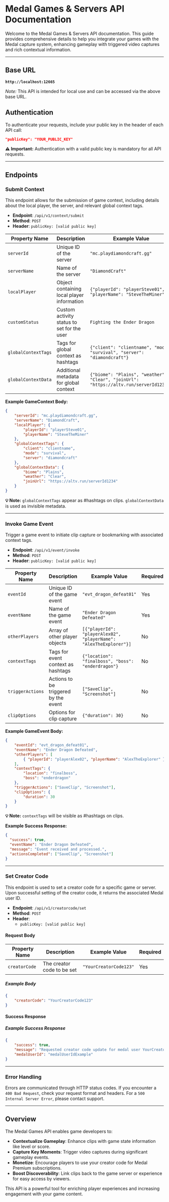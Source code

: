 
# Medal Games & Servers API Documentation

Welcome to the Medal Games & Servers API documentation. This guide provides comprehensive details to help you integrate your games with the Medal capture system, enhancing gameplay with triggered video captures and rich contextual information.

---

## Base URL

**`http://localhost:12665`**

*Note:* This API is intended for local use and can be accessed via the above base URL.

## Authentication

To authenticate your requests, include your public key in the header of each API call:

```json
"publicKey": "YOUR_PUBLIC_KEY"
```

**⚠️ Important:** Authentication with a valid public key is mandatory for all API requests.

---

## Endpoints

### Submit Context

This endpoint allows for the submission of game context, including details about the local player, the server, and relevant global context tags.

- **Endpoint**: `/api/v1/context/submit`
- **Method**: `POST`
- **Header**: `publicKey: [valid public key]`

| Property Name        | Description                               | Example Value               | Required |
|----------------------|-------------------------------------------|-----------------------------|----------|
| `serverId`           | Unique ID of the server                   | `"mc.playdiamondcraft.gg"`  | No      |
| `serverName`         | Name of the server                        | `"DiamondCraft"`            | No      |
| `localPlayer`        | Object containing local player information| `{"playerId": "playerSteve01", "playerName": "SteveTheMiner"}` | No |
| `customStatus`       | Custom activity status to set for the user | `Fighting the Ender Dragon` | No |
| `globalContextTags`  | Tags for global context as hashtags       | `{"client": "clientname", "mode": "survival", "server": "diamondcraft"}` | No |
| `globalContextData`  | Additional metadata for global context    | `{"biome": "Plains", "weather": "Clear", "joinUrl": "https://altv.run/serverId1234"}` | No |

**Example GameContext Body:**

```json
{
    "serverId": "mc.playdiamondcraft.gg",
    "serverName": "DiamondCraft",
    "localPlayer": {
        "playerId": "playerSteve01",
        "playerName": "SteveTheMiner"
    },
    "globalContextTags": {
        "client": "clientname",
        "mode": "survival",
        "server": "diamondcraft"
    },
    "globalContextData": {
        "biome": "Plains",
        "weather": "Clear",
        "joinUrl": "https://altv.run/serverId1234"
    }
}
```

**💡 Note:** `globalContextTags` appear as #hashtags on clips. `globalContextData` is used as invisible metadata.

---

### Invoke Game Event

Trigger a game event to initiate clip capture or bookmarking with associated context tags.

- **Endpoint**: `/api/v1/event/invoke`
- **Method**: `POST`
- **Header**: `publicKey: [valid public key]`

| Property Name        | Description                               | Example Value               | Required |
|----------------------|-------------------------------------------|-----------------------------|----------|
| `eventId`            | Unique ID of the game event               | `"evt_dragon_defeat01"`     | Yes      |
| `eventName`          | Name of the game event                    | `"Ender Dragon Defeated"`   | Yes      |
| `otherPlayers`       | Array of other player objects             | `[{"playerId": "playerAlex02", "playerName": "AlexTheExplorer"}]` | No       |
| `contextTags`        | Tags for event context as hashtags        | `{"location": "finalboss", "boss": "enderdragon"}` | No |
| `triggerActions`     | Actions to be triggered by the event      | `["SaveClip", "Screenshot"]`| No      |
| `clipOptions`        | Options for clip capture                  | `{"duration": 30}`          | No       |

**Example GameEvent Body:**

```json
{
    "eventId": "evt_dragon_defeat01",
    "eventName": "Ender Dragon Defeated",
    "otherPlayers": [ 
        { "playerId": "playerAlex02", "playerName": "AlexTheExplorer" }
    ],
    "contextTags": {
        "location": "finalboss",
        "boss": "enderdragon"
    },
    "triggerActions": ["SaveClip", "Screenshot"],
    "clipOptions": {
        "duration": 30
    }
}
```

**💡 Note:** `contextTags` will be visible as #hashtags on clips.

**Example Success Response:**

```json
{
  "success": true,
  "eventName": "Ender Dragon Defeated",
  "message": "Event received and processed.",
  "actionsCompleted": ["SaveClip", "Screenshot"]
}
```

---

### Set Creator Code

This endpoint is used to set a creator code for a specific game or server. Upon successful setting of the creator code, it returns the associated Medal user ID.

- **Endpoint**: `/api/v1/creatorcode/set`
- **Method**: `POST`
- **Header**: 
  - `publicKey: [valid public key]`

#### Request Body

| Property Name   | Description                       | Example Value   | Required |
|-----------------|-----------------------------------|-----------------|----------|
| `creatorCode`   | The creator code to be set        | `"YourCreatorCode123"` | Yes      |

##### Example Body

```json
{
    "creatorCode": "YourCreatorCode123"
}
```

#### Success Response

##### Example Success Response

```json
{
    "success": true,
    "message": "Requested creator code update for medal user YourCreatorCode123",
    "medalUserId": "medalUserIdExample"
}
```

---

### Error Handling

Errors are communicated through HTTP status codes. If you encounter a `400 Bad Request`, check your request format and headers. For a `500 Internal Server Error`, please contact support.

---

## Overview

The Medal Games API enables game developers to:

- **Contextualize Gameplay**: Enhance clips with game state information like level or score.
- **Capture Key Moments**: Trigger video captures during significant gameplay events.
- **Monetize**: Encourage players to use your creator code for Medal Premium subscriptions.
- **Boost Discoverability**: Link clips back to the game server or experience for easy access by viewers.

This API is a powerful tool for enriching player experiences and increasing engagement with your game content.
